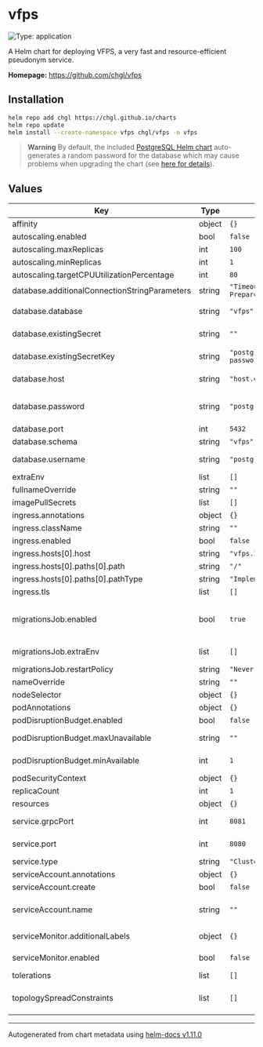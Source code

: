 # vfps

![Type: application](https://img.shields.io/badge/Type-application-informational?style=flat-square)

A Helm chart for deploying VFPS, a very fast and resource-efficient pseudonym service.

**Homepage:** <https://github.com/chgl/vfps>

## Installation

```sh
helm repo add chgl https://chgl.github.io/charts
helm repo update
helm install --create-namespace vfps chgl/vfps -n vfps
```

> **Warning**
> By default, the included [PostgreSQL Helm chart](https://github.com/bitnami/charts/tree/master/bitnami/postgresql#upgrading)
> auto-generates a random password for the database which may cause problems when upgrading the chart (see [here for details](https://github.com/bitnami/charts/tree/master/bitnami/postgresql#upgrading)).

## Values

| Key                                           | Type   | Default                            | Description                                                                                                                                                                                                                       |
| --------------------------------------------- | ------ | ---------------------------------- | --------------------------------------------------------------------------------------------------------------------------------------------------------------------------------------------------------------------------------- |
| affinity                                      | object | `{}`                               | pod affinity                                                                                                                                                                                                                      |
| autoscaling.enabled                           | bool   | `false`                            | enable horizontal pod autoscaling                                                                                                                                                                                                 |
| autoscaling.maxReplicas                       | int    | `100`                              |                                                                                                                                                                                                                                   |
| autoscaling.minReplicas                       | int    | `1`                                |                                                                                                                                                                                                                                   |
| autoscaling.targetCPUUtilizationPercentage    | int    | `80`                               |                                                                                                                                                                                                                                   |
| database.additionalConnectionStringParameters | string | `"Timeout=60;Max Auto Prepare=5;"` | additional parameters appended to the connection string                                                                                                                                                                           |
| database.database                             | string | `"vfps"`                           | name of the database inside. If postgresql.enabled=true, then postgresql.postgresqlDatabase is used                                                                                                                               |
| database.existingSecret                       | string | `""`                               | name of an existing secret containing the password to the DB.                                                                                                                                                                     |
| database.existingSecretKey                    | string | `"postgresql-postgres-password"`   | name of the key in `webApi.db.existingSecret` to use as the password to the DB.                                                                                                                                                   |
| database.host                                 | string | `"host.example.com"`               | database hostname of an external database. Only used if `postgresql.enabled` is set to `false`.                                                                                                                                   |
| database.password                             | string | `"postgres"`                       | the database password. Only used if postgresql.enabled=false, otherwise the secret created by the postgresql chart is used                                                                                                        |
| database.port                                 | int    | `5432`                             | port used to connect to the postgres DB                                                                                                                                                                                           |
| database.schema                               | string | `"vfps"`                           | schema used for the tables.                                                                                                                                                                                                       |
| database.username                             | string | `"postgres"`                       | username used to connect to the DB. Note that this name is currently used even if postgresql.enabled=true                                                                                                                         |
| extraEnv                                      | list   | `[]`                               | extra environment variables to set on the vfps api container                                                                                                                                                                      |
| fullnameOverride                              | string | `""`                               | override the full release name                                                                                                                                                                                                    |
| imagePullSecrets                              | list   | `[]`                               | image pull secrets used by the main deployment container                                                                                                                                                                          |
| ingress.annotations                           | object | `{}`                               | extra annotations to apply to the Ingress resource                                                                                                                                                                                |
| ingress.className                             | string | `""`                               | ingressClassName to use                                                                                                                                                                                                           |
| ingress.enabled                               | bool   | `false`                            | create an Ingress for the application                                                                                                                                                                                             |
| ingress.hosts[0].host                         | string | `"vfps.127.0.0.1.nip.io"`          |                                                                                                                                                                                                                                   |
| ingress.hosts[0].paths[0].path                | string | `"/"`                              |                                                                                                                                                                                                                                   |
| ingress.hosts[0].paths[0].pathType            | string | `"ImplementationSpecific"`         |                                                                                                                                                                                                                                   |
| ingress.tls                                   | list   | `[]`                               | TLS configuration                                                                                                                                                                                                                 |
| migrationsJob.enabled                         | bool   | `true`                             | whether to enable the database migration job. If enabled, a `ServiceAccount`, `Role`, and `RoleBinding` resources are created which are used by an init container of the main application to wait for the migrations to complete. |
| migrationsJob.extraEnv                        | list   | `[]`                               | extra environment variables to set on the migrations job container                                                                                                                                                                |
| migrationsJob.restartPolicy                   | string | `"Never"`                          | restart policy for the migration job                                                                                                                                                                                              |
| nameOverride                                  | string | `""`                               | override the release name                                                                                                                                                                                                         |
| nodeSelector                                  | object | `{}`                               | pod node selector                                                                                                                                                                                                                 |
| podAnnotations                                | object | `{}`                               |                                                                                                                                                                                                                                   |
| podDisruptionBudget.enabled                   | bool   | `false`                            | create a PodDisruptionBudget resource                                                                                                                                                                                             |
| podDisruptionBudget.maxUnavailable            | string | `""`                               | Maximum unavailable instances; ignored if there is no PodDisruptionBudget                                                                                                                                                         |
| podDisruptionBudget.minAvailable              | int    | `1`                                | Minimum available instances; ignored if there is no PodDisruptionBudget                                                                                                                                                           |
| podSecurityContext                            | object | `{}`                               | the pod security context                                                                                                                                                                                                          |
| replicaCount                                  | int    | `1`                                | number of replicas                                                                                                                                                                                                                |
| resources                                     | object | `{}`                               | resource limits and requests                                                                                                                                                                                                      |
| service.grpcPort                              | int    | `8081`                             | the port which supports HTTP2 only, to accept plaintext gRPC calls                                                                                                                                                                |
| service.port                                  | int    | `8080`                             | the port for the main endpoint which supports HTTP1, HTTP2, and HTTP3                                                                                                                                                             |
| service.type                                  | string | `"ClusterIP"`                      | the type of service                                                                                                                                                                                                               |
| serviceAccount.annotations                    | object | `{}`                               | Annotations to add to the service account                                                                                                                                                                                         |
| serviceAccount.create                         | bool   | `false`                            | Specifies whether a service account should be created.                                                                                                                                                                            |
| serviceAccount.name                           | string | `""`                               | The name of the service account to use. If not set and create is true, a name is generated using the fullname template                                                                                                            |
| serviceMonitor.additionalLabels               | object | `{}`                               | additional labels to apply to the ServiceMonitor object, e.g. `release: prometheus`                                                                                                                                               |
| serviceMonitor.enabled                        | bool   | `false`                            | if enabled, creates a ServiceMonitor instance for Prometheus Operator-based monitoring                                                                                                                                            |
| tolerations                                   | list   | `[]`                               | pod tolerations                                                                                                                                                                                                                   |
| topologySpreadConstraints                     | list   | `[]`                               | pod topology spread configuration see: <https://kubernetes.io/docs/concepts/workloads/pods/pod-topology-spread-constraints/#api>                                                                                                  |

---

Autogenerated from chart metadata using [helm-docs v1.11.0](https://github.com/norwoodj/helm-docs/releases/v1.11.0)
